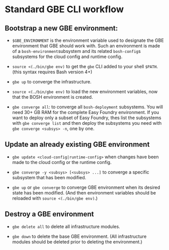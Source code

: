# Standard GBE CLI workflow

## Bootstrap a new GBE environment:

- `$GBE_ENVIRONMENT` is the environment variable used to designate the GBE
  environment that GBE should work with. Such an environment is made of a
  `bosh-environment`subsystem and its related `bosh-config`s subsystems for
  the cloud config and runtime config.

- `source <(./bin/gbe env)` to get the `gbe` CLI added to your shell `$PATH`.
  (this syntax requires Bash version 4+)

- `gbe up` to converge the infrastructure.

- `source <(./bin/gbe env)` to load the new environment variables, now that the
  BOSH environment is created.

- `gbe converge all`: to converge all `bosh-deployment` subsystems. You will need
  30+ GB RAM for the complete Easy Foundry environment. If you want to deploy
  only a subset of Easy Foundry, thes list the subsystems with
  `gbe converge list` and then deploy the subsystems you need with
  `gbe converge <subsys> -n`, one by one.


## Update an already existing GBE environment

- `gbe update <cloud-config|runtime-config>` when changes have been made to
  the cloud config or the runtime config.

- `gbe converge -y <subsys> [<subsys> ...]` to converge a specific subsystem that
  has been modified.

- `gbe up` or `gbe converge` to converge GBE environment when its desired
  state has been modified. (And then environment variables should be reloaded with
  `source <(./bin/gbe env)`.)


## Destroy a GBE environment

- `gbe delete all` to delete all infrastructure modules.

- `gbe down` to delete the base GBE environment. (All infrastructure modules
  should be deleted prior to deleting the environment.)
